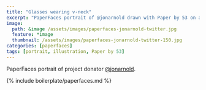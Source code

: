 ```yaml
---
title: "Glasses wearing v-neck"
excerpt: "PaperFaces portrait of @jonarnold drawn with Paper by 53 on an iPad."
image: 
  path: &image /assets/images/paperfaces-jonarnold-twitter.jpg 
  feature: *image
  thumbnail: /assets/images/paperfaces-jonarnold-twitter-150.jpg
categories: [paperfaces]
tags: [portrait, illustration, Paper by 53]
---
```


PaperFaces portrait of project donator [@jonarnold](https://twitter.com/jonarnold).

{% include boilerplate/paperfaces.md %}
